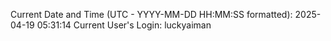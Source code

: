 Current Date and Time (UTC - YYYY-MM-DD HH:MM:SS formatted): 2025-04-19 05:31:14
Current User's Login: luckyaiman

